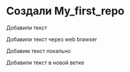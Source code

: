 # Создали My_first_repo

Добавили текст

Добавили текст через web brawser

Добавим текст локально

Добавили текст в новой ветке